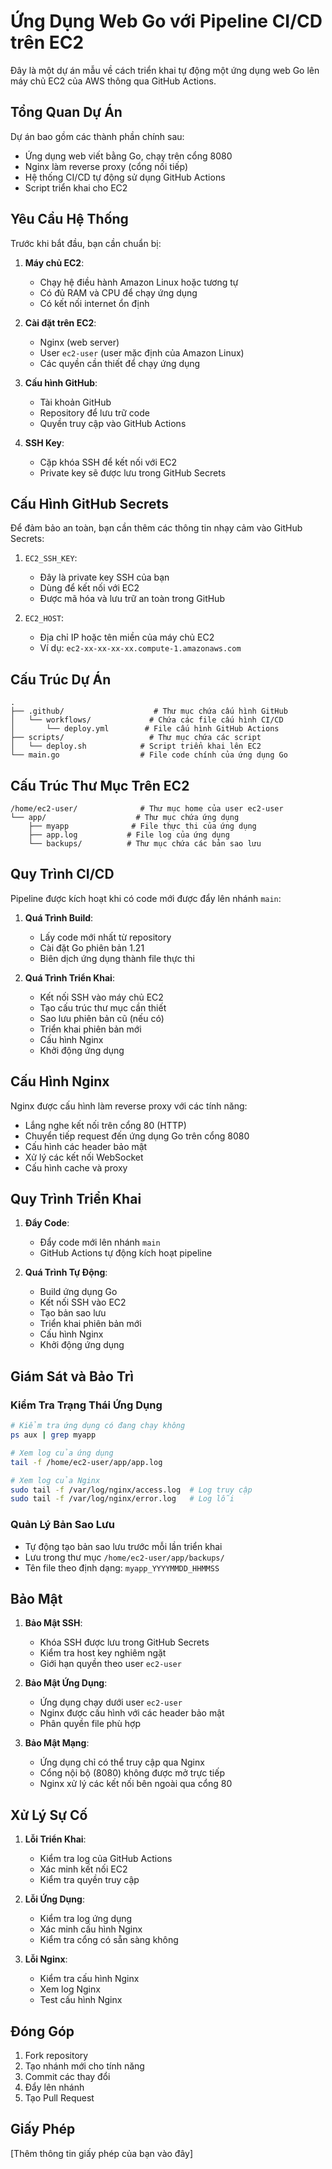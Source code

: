 # Ứng Dụng Web Go với Pipeline CI/CD trên EC2

Đây là một dự án mẫu về cách triển khai tự động một ứng dụng web Go lên máy chủ EC2 của AWS thông qua GitHub Actions.

## Tổng Quan Dự Án

Dự án bao gồm các thành phần chính sau:
- Ứng dụng web viết bằng Go, chạy trên cổng 8080
- Nginx làm reverse proxy (cổng nối tiếp)
- Hệ thống CI/CD tự động sử dụng GitHub Actions
- Script triển khai cho EC2

## Yêu Cầu Hệ Thống

Trước khi bắt đầu, bạn cần chuẩn bị:

1. **Máy chủ EC2**:
   - Chạy hệ điều hành Amazon Linux hoặc tương tự
   - Có đủ RAM và CPU để chạy ứng dụng
   - Có kết nối internet ổn định

2. **Cài đặt trên EC2**:
   - Nginx (web server)
   - User `ec2-user` (user mặc định của Amazon Linux)
   - Các quyền cần thiết để chạy ứng dụng

3. **Cấu hình GitHub**:
   - Tài khoản GitHub
   - Repository để lưu trữ code
   - Quyền truy cập vào GitHub Actions

4. **SSH Key**:
   - Cặp khóa SSH để kết nối với EC2
   - Private key sẽ được lưu trong GitHub Secrets

## Cấu Hình GitHub Secrets

Để đảm bảo an toàn, bạn cần thêm các thông tin nhạy cảm vào GitHub Secrets:

1. `EC2_SSH_KEY`:
   - Đây là private key SSH của bạn
   - Dùng để kết nối với EC2
   - Được mã hóa và lưu trữ an toàn trong GitHub

2. `EC2_HOST`:
   - Địa chỉ IP hoặc tên miền của máy chủ EC2
   - Ví dụ: `ec2-xx-xx-xx-xx.compute-1.amazonaws.com`

## Cấu Trúc Dự Án

```
.
├── .github/                    # Thư mục chứa cấu hình GitHub
│   └── workflows/             # Chứa các file cấu hình CI/CD
│       └── deploy.yml        # File cấu hình GitHub Actions
├── scripts/                   # Thư mục chứa các script
│   └── deploy.sh            # Script triển khai lên EC2
└── main.go                  # File code chính của ứng dụng Go
```

## Cấu Trúc Thư Mục Trên EC2

```
/home/ec2-user/              # Thư mục home của user ec2-user
└── app/                    # Thư mục chứa ứng dụng
    ├── myapp              # File thực thi của ứng dụng
    ├── app.log           # File log của ứng dụng
    └── backups/          # Thư mục chứa các bản sao lưu
```

## Quy Trình CI/CD

Pipeline được kích hoạt khi có code mới được đẩy lên nhánh `main`:

1. **Quá Trình Build**:
   - Lấy code mới nhất từ repository
   - Cài đặt Go phiên bản 1.21
   - Biên dịch ứng dụng thành file thực thi

2. **Quá Trình Triển Khai**:
   - Kết nối SSH vào máy chủ EC2
   - Tạo cấu trúc thư mục cần thiết
   - Sao lưu phiên bản cũ (nếu có)
   - Triển khai phiên bản mới
   - Cấu hình Nginx
   - Khởi động ứng dụng

## Cấu Hình Nginx

Nginx được cấu hình làm reverse proxy với các tính năng:
- Lắng nghe kết nối trên cổng 80 (HTTP)
- Chuyển tiếp request đến ứng dụng Go trên cổng 8080
- Cấu hình các header bảo mật
- Xử lý các kết nối WebSocket
- Cấu hình cache và proxy

## Quy Trình Triển Khai

1. **Đẩy Code**:
   - Đẩy code mới lên nhánh `main`
   - GitHub Actions tự động kích hoạt pipeline

2. **Quá Trình Tự Động**:
   - Build ứng dụng Go
   - Kết nối SSH vào EC2
   - Tạo bản sao lưu
   - Triển khai phiên bản mới
   - Cấu hình Nginx
   - Khởi động ứng dụng

## Giám Sát và Bảo Trì

### Kiểm Tra Trạng Thái Ứng Dụng

```bash
# Kiểm tra ứng dụng có đang chạy không
ps aux | grep myapp

# Xem log của ứng dụng
tail -f /home/ec2-user/app/app.log

# Xem log của Nginx
sudo tail -f /var/log/nginx/access.log  # Log truy cập
sudo tail -f /var/log/nginx/error.log   # Log lỗi
```

### Quản Lý Bản Sao Lưu

- Tự động tạo bản sao lưu trước mỗi lần triển khai
- Lưu trong thư mục `/home/ec2-user/app/backups/`
- Tên file theo định dạng: `myapp_YYYYMMDD_HHMMSS`

## Bảo Mật

1. **Bảo Mật SSH**:
   - Khóa SSH được lưu trong GitHub Secrets
   - Kiểm tra host key nghiêm ngặt
   - Giới hạn quyền theo user `ec2-user`

2. **Bảo Mật Ứng Dụng**:
   - Ứng dụng chạy dưới user `ec2-user`
   - Nginx được cấu hình với các header bảo mật
   - Phân quyền file phù hợp

3. **Bảo Mật Mạng**:
   - Ứng dụng chỉ có thể truy cập qua Nginx
   - Cổng nội bộ (8080) không được mở trực tiếp
   - Nginx xử lý các kết nối bên ngoài qua cổng 80

## Xử Lý Sự Cố

1. **Lỗi Triển Khai**:
   - Kiểm tra log của GitHub Actions
   - Xác minh kết nối EC2
   - Kiểm tra quyền truy cập

2. **Lỗi Ứng Dụng**:
   - Kiểm tra log ứng dụng
   - Xác minh cấu hình Nginx
   - Kiểm tra cổng có sẵn sàng không

3. **Lỗi Nginx**:
   - Kiểm tra cấu hình Nginx
   - Xem log Nginx
   - Test cấu hình Nginx

## Đóng Góp

1. Fork repository
2. Tạo nhánh mới cho tính năng
3. Commit các thay đổi
4. Đẩy lên nhánh
5. Tạo Pull Request

## Giấy Phép

[Thêm thông tin giấy phép của bạn vào đây]
